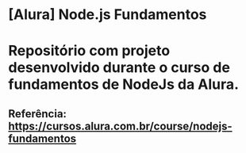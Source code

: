 # [Alura] Node.js Fundamentos
# Repositório com projeto desenvolvido durante o curso de fundamentos de NodeJs da Alura. 
## Referência: https://cursos.alura.com.br/course/nodejs-fundamentos
